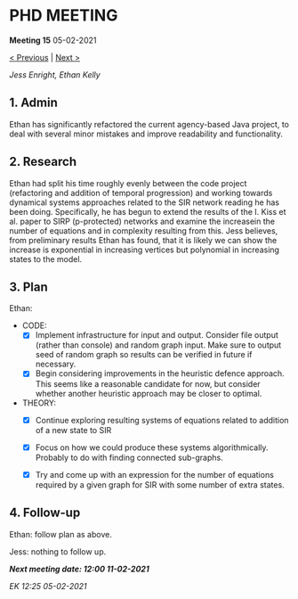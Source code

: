 # PHD MEETING

__Meeting 15__
05-02-2021

[< Previous](01-21/14_28-01-21.md) | [Next >](02-21/16_11-02-21.md)

_Jess Enright,_
_Ethan Kelly_



## 1. Admin

Ethan has significantly refactored the current agency-based Java project, to deal with several minor mistakes and improve readability and functionality.


## 2. Research

Ethan had split his time roughly evenly between the code project (refactoring and addition of temporal progression) and working towards dynamical systems approaches related to the SIR network reading he has been doing. Specifically, he has begun to extend the results of the I. Kiss et al. paper to SIRP (p-protected) networks and examine the increasein the number of equations and in complexity resulting from this. Jess believes, from preliminary results Ethan has found, that it is likely we can show the increase is exponential in increasing vertices but polynomial in increasing states to the model.


## 3. Plan
Ethan: 
* CODE:
  * [x] Implement infrastructure for input and output. Consider file output (rather than console) and random graph input. Make sure to output seed of random graph so results can be verified in future if necessary.
  * [x] Begin considering improvements in the heuristic defence approach. This seems like a reasonable candidate for now, but consider whether another heuristic approach may be closer to optimal.
* THEORY:
  * [x] Continue exploring resulting systems of equations related to addition of a new state to SIR
  * [x] Focus on how we could produce these systems algorithmically. Probably to do with finding connected sub-graphs.
  * [x] Try and come up with an expression for the number of equations required by a given graph for SIR with some number of extra states.


## 4. Follow-up

Ethan: follow plan as above.

Jess: nothing to follow up.




**_Next meeting date: 12:00 11-02-2021_**



_EK 12:25 05-02-2021_
